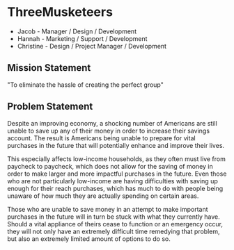 # ThreeMusketeers
* Jacob - Manager / Design / Development
* Hannah - Marketing / Support / Development
* Christine - Design / Project Manager / Development

## Mission Statement
"To eliminate the hassle of creating the perfect group"

## Problem Statement

Despite an improving economy, a shocking number of Americans are still unable to save up any of their
money in order to increase their savings account. The result is Americans being unable to prepare
for vital purchases in the future that will potentially enhance and improve their lives.

This especially affects low-income households, as they often must live from paycheck to paycheck,
which does not allow for the saving of money in order to make larger and more impactful purchases
in the future. Even those who are not particularly low-income are having difficulties with saving
up enough for their reach purchases, which has much to do with people being unaware of how much
they are actually spending on certain areas.

Those who are unable to save money in an attempt to make important purchases in the future will in turn
be stuck with what they currently have. Should a vital appliance of theirs cease to function or an emergency occur, they will
not only have an extremely difficult time remedying that problem, but also an extremely limited amount of options to
do so.
